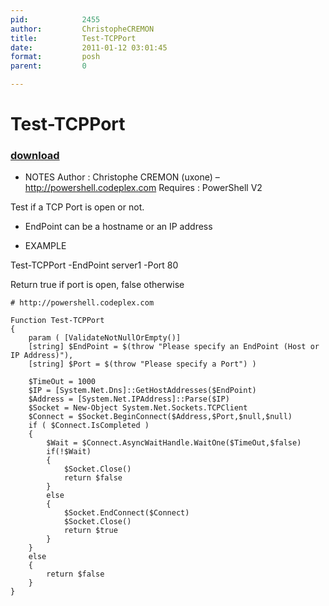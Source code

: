 ```yaml
---
pid:            2455
author:         ChristopheCREMON
title:          Test-TCPPort
date:           2011-01-12 03:01:45
format:         posh
parent:         0

---
```


# Test-TCPPort

### [download](//scripts/2455.ps1)

- NOTES
Author : Christophe CREMON (uxone) – http://powershell.codeplex.com
Requires : PowerShell V2

Test if a TCP Port is open or not.

- EndPoint can be a hostname or an IP address

- EXAMPLE

Test-TCPPort -EndPoint server1 -Port 80 

Return true if port is open, false otherwise

```posh
# http://powershell.codeplex.com

Function Test-TCPPort
{
	param ( [ValidateNotNullOrEmpty()]
	[string] $EndPoint = $(throw "Please specify an EndPoint (Host or IP Address)"),
	[string] $Port = $(throw "Please specify a Port") )
	
	$TimeOut = 1000
	$IP = [System.Net.Dns]::GetHostAddresses($EndPoint)
	$Address = [System.Net.IPAddress]::Parse($IP)
	$Socket = New-Object System.Net.Sockets.TCPClient
	$Connect = $Socket.BeginConnect($Address,$Port,$null,$null)
	if ( $Connect.IsCompleted )
	{
		$Wait = $Connect.AsyncWaitHandle.WaitOne($TimeOut,$false)			
		if(!$Wait) 
		{
			$Socket.Close() 
			return $false 
		} 
		else
		{
			$Socket.EndConnect($Connect)
			$Socket.Close()
			return $true
		}
	}
	else
	{
		return $false
	}
}
```
